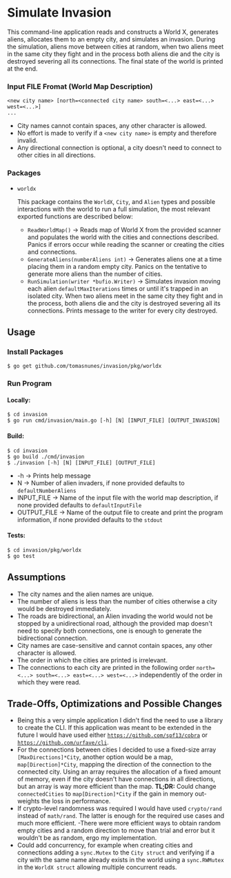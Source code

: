 # Simulate Invasion

This command-line application reads and constructs a World X, generates aliens, allocates them to an empty city,
and simulates an invasion. During the simulation, aliens move between cities at random, when two aliens meet in
the same city they fight and in the process both aliens die and the city is destroyed severing all its connections.
The final state of the world is printed at the end.

### Input FILE Fromat (World Map Description)

```text
<new city name> [north=<connected city name> south=<...> east=<...> west=<...>]
...
```

- City names cannot contain spaces, any other character is allowed.
- No effort is made to verify if a `<new city name>` is empty and therefore invalid.
- Any directional connection is optional, a city doesn't need to connect to other cities in all directions.

### Packages

- `worldx`

    This package contains the `WorldX`, `City`, and `Alien` types and possible interactions with the world to run
    a full simulation, the most relevant exported functions are described below:
    - `ReadWorldMap()` → Reads map of World X from the provided scanner and populates the world with the cities and
    connections described. Panics if errors occur while reading the scanner or creating the cities and connections.
    - `GenerateAliens(numberAliens int)` → Generates aliens one at a time placing them in a random empty city.
    Panics on the tentative to generate more aliens than the number of cities.
    - `RunSimulation(writer *bufio.Writer)` → Simulates invasion moving each alien `defaultMaxIterations` times 
    or until it's trapped in an isolated city. When two aliens meet in the same city they fight and in the process,
    both aliens die and the city is destroyed severing all its connections.
    Prints message to the writer for every city destroyed. 

## Usage

### Install Packages

```shell script
$ go get github.com/tomasnunes/invasion/pkg/worldx
```

### Run Program
#### Locally:
```shell script
$ cd invasion
$ go run cmd/invasion/main.go [-h] [N] [INPUT_FILE] [OUTPUT_INVASION]
```

#### Build:
```shell script
$ cd invasion
$ go build ./cmd/invasion
$ ./invasion [-h] [N] [INPUT_FILE] [OUTPUT_FILE]
```

- -h          → Prints help message
- N           → Number of alien invaders, if none provided defaults to `defaultNumberAliens`
- INPUT_FILE  → Name of the input file with the world map description, if none provided defaults to `defaultInputFile`
- OUTPUT_FILE → Name of the output file to create and print the program information,
if none provided defaults to the `stdout`

#### Tests:
```shell script
$ cd invasion/pkg/worldx
$ go test
```

## Assumptions

- The city names and the alien names are unique.
- The number of aliens is less than the number of cities otherwise a city would be destroyed immediately.
- The roads are bidirectional, an Alien invading the world would not be stopped by a unidirectional road, although
the provided map doesn't need to specify both connections, one is enough to generate the bidirectional connection.
- City names are case-sensitive and cannot contain spaces, any other character is allowed.
- The order in which the cities are printed is irrelevant.
- The connections to each city are printed in the following order `north=<...> south=<...> east=<...> west=<...>`
independently of the order in which they were read.

## Trade-Offs, Optimizations and Possible Changes

- Being this a very simple application I didn't find the need to use a library to create the CLI.
If this application was meant to be extended in the future I would have used either 
[`https://github.com/spf13/cobra`](https://github.com/spf13/cobra) or
[`https://github.com/urfave/cli`](https://github.com/urfave/cli).
- For the connections between cities I decided to use a fixed-size array `[MaxDirections]*City`,
another option would be a map, `map[Direction]*City`, mapping the direction of the connection
to the connected city. Using an array requires the allocation of a fixed amount of memory, even if 
the city doesn't have connections in all directions, but an array is way more efficient than the map.
**TL;DR:** Could change `connectedCities` to `map[Direction]*City` if the gain in memory out-weights
the loss in performance.
- If crypto-level randomness was required I would have used `crypto/rand` instead of `math/rand`.
The latter is enough for the required use cases and much more efficient.
-There were more efficient ways to obtain random empty cities and a random direction to move than trial and
error but it wouldn't be as random, ergo my implementation. 
- Could add concurrency, for example when creating cities and connections adding a `sync.Mutex` to the
`City struct` and verifying if a city with the same name already exists in the world using a `sync.RWMutex`
in the `WorldX struct` allowing multiple concurrent reads.
